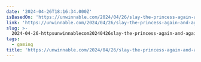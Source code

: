 ```yaml
---
date: '2024-04-26T18:16:34.000Z'
isBasedOn: 'https://unwinnable.com/2024/04/26/slay-the-princess-again-and-again-and-again/'
link: 'https://unwinnable.com/2024/04/26/slay-the-princess-again-and-again-and-again/'
slug: >-
  2024-04-26-httpsunwinnablecom20240426slay-the-princess-again-and-again-and-again
tags:
  - gaming
title: 'https://unwinnable.com/2024/04/26/slay-the-princess-again-and-again-and-again/'
---
```


